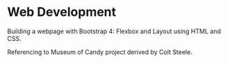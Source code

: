 # Web Development

Building a webpage with Bootstrap 4: Flexbox and Layout using HTML and CSS. 

Referencing to Museum of Candy project derived by Colt Steele.
